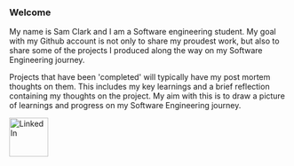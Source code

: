 ### Welcome

My name is Sam Clark and I am a Software engineering student. My goal with my Github account is not only to share my proudest work, but also to share some of the projects I produced along the way on my Software Engineering journey.

Projects that have been 'completed' will typically have my post mortem thoughts on them. This includes my key learnings and a brief reflection containing my thoughts on the project. My aim with this is to draw a picture of learnings and progress on my Software Engineering journey.

[<img alt="Linked In" width="70px" src="[images/image.PNG](https://github.com/Sam-j-Clark/Sam-j-Clark/assets/83252922/3b92e8cd-edeb-434e-a633-43a1a0f664ec)" />]([https://www.google.com/](https://www.linkedin.com/in/sam-clark-295158205/)https://www.linkedin.com/in/sam-clark-295158205/)

